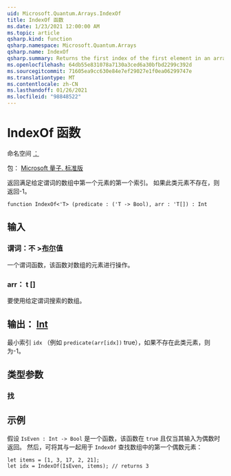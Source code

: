```yaml
---
uid: Microsoft.Quantum.Arrays.IndexOf
title: IndexOf 函数
ms.date: 1/23/2021 12:00:00 AM
ms.topic: article
qsharp.kind: function
qsharp.namespace: Microsoft.Quantum.Arrays
qsharp.name: IndexOf
qsharp.summary: Returns the first index of the first element in an array that satisfies a given predicate. If no such element exists, returns -1.
ms.openlocfilehash: 64db55e831078a7130a3ced6a30bfbd2299c392d
ms.sourcegitcommit: 71605ea9cc630e84e7ef29027e1f0ea06299747e
ms.translationtype: MT
ms.contentlocale: zh-CN
ms.lasthandoff: 01/26/2021
ms.locfileid: "98848522"
---
```

# <a name="indexof-function"></a>IndexOf 函数

命名空间 [：](xref:Microsoft.Quantum.Arrays)

包： [Microsoft 量子. 标准版](https://nuget.org/packages/Microsoft.Quantum.Standard)


返回满足给定谓词的数组中第一个元素的第一个索引。 如果此类元素不存在，则返回-1。

```qsharp
function IndexOf<'T> (predicate : ('T -> Bool), arr : 'T[]) : Int
```


## <a name="input"></a>输入

### <a name="predicate--t---bool"></a>谓词：不 >[布尔](xref:microsoft.quantum.lang-ref.bool)值

一个谓词函数，该函数对数组的元素进行操作。


### <a name="arr--t"></a>arr： t []

要使用给定谓词搜索的数组。



## <a name="output--int"></a>输出： [Int](xref:microsoft.quantum.lang-ref.int)

最小索引 `idx` （例如 `predicate(arr[idx])` true），如果不存在此类元素，则为-1。

## <a name="type-parameters"></a>类型参数

### <a name="t"></a>找



## <a name="example"></a>示例

假设 `IsEven : Int -> Bool` 是一个函数，该函数在 `true` 且仅当其输入为偶数时返回。 然后，可将其与一起用于 `IndexOf` 查找数组中的第一个偶数元素：

```qsharp
let items = [1, 3, 17, 2, 21];
let idx = IndexOf(IsEven, items); // returns 3
```